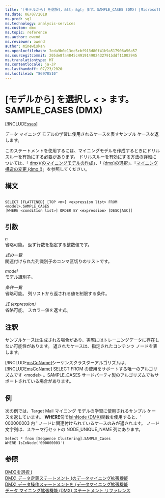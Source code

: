 ```yaml
---
title: '[モデルから] を選択し &lt; &gt; ます。SAMPLE_CASES (DMX) |Microsoft Docs'
ms.date: 06/07/2018
ms.prod: sql
ms.technology: analysis-services
ms.custom: dmx
ms.topic: reference
ms.author: owend
ms.reviewer: owend
author: minewiskan
ms.openlocfilehash: 7eda9b0e13ee5cbf918d80f41b9a517906a56a57
ms.sourcegitcommit: 205de8fa4845c491914902432791bddf11002945
ms.translationtype: MT
ms.contentlocale: ja-JP
ms.lasthandoff: 07/23/2020
ms.locfileid: "86970510"
---
```

# <a name="select-from-ltmodelgtsample_cases-dmx"></a>[モデルから] を選択し &lt; &gt; ます。SAMPLE_CASES (DMX)
[!INCLUDE[ssas](../includes/applies-to-version/ssas.md)]

  データ マイニング モデルの学習に使用されるケースを表すサンプル ケースを返します。  
  
 このステートメントを使用するには、マイニングモデルを作成するときにドリルスルーを有効にする必要があります。 ドリルスルーを有効にする方法の詳細については、「 [dmx&#41;&#40;のマイニングモデルの作成](../dmx/create-mining-model-dmx.md)」、「 [&#40;dmx&#41;の選択](../dmx/select-into-dmx.md)」、「[マイニング構造の変更 (dmx &#40;](../dmx/alter-mining-structure-dmx.md))」を参照してください。  
  
## <a name="syntax"></a>構文  
  
```  
  
SELECT [FLATTENED] [TOP <n>] <expression list> FROM <model>.SAMPLE_CASES  
[WHERE <condition list>] ORDER BY <expression> [DESC|ASC]]  
```  
  
## <a name="arguments"></a>引数  
 *n*  
 省略可能。 返す行数を指定する整数値です。  
  
 *式の一覧*  
 関連付けられた列識別子のコンマ区切りのリストです。  
  
 *model*  
 モデル識別子。  
  
 *条件一覧*  
 省略可能。 列リストから返される値を制限する条件。  
  
 *式 (expression)*  
 省略可能。 スカラー値を返す式。  
  
## <a name="remarks"></a>注釈  
 サンプルケースは生成される場合があり、実際にはトレーニングデータに存在しない可能性があります。 返されたケースは、指定されたコンテンツ ノードを表します。  
  
 [!INCLUDE[msCoName](../includes/msconame-md.md)]シーケンスクラスターアルゴリズムは、 [!INCLUDE[msCoName](../includes/msconame-md.md)] SELECT FROM の使用をサポートする唯一のアルゴリズムです \<model> 。SAMPLE_CASES サードパーティ製のアルゴリズムでもサポートされている場合があります。  
  
## <a name="examples"></a>例  
 次の例では、Target Mail マイニング モデルの学習に使用されるサンプル ケースを返しています。 **WHERE**句で[IsInNode &#40;DMX&#41;](../dmx/isinnode-dmx.md)関数を使用すると、' 000000003 内 ' ノードに関連付けられているケースのみが返されます。 ノード文字列は、スキーマ行セットの NODE_UNIQUE_NAME 列にあります。  
  
```  
Select * from [Sequence Clustering].SAMPLE_Cases  
WHERE IsInNode('000000003')  
```  
  
## <a name="see-also"></a>参照  
 [DMX&#41;を選択 &#40;](../dmx/select-dmx.md)   
 [DMX&#41; データ定義ステートメント &#40;のデータマイニング拡張機能](../dmx/dmx-statements-data-definition.md)   
 [DMX&#41; データ操作ステートメントを &#40;データマイニング拡張機能](../dmx/dmx-statements-data-manipulation.md)   
 [データ マイニング拡張機能 &#40;DMX&#41; ステートメント リファレンス](../dmx/data-mining-extensions-dmx-statements.md)  
  
  
